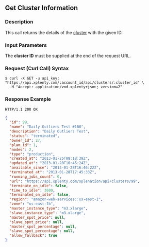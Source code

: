## Get Cluster Information

### Description
This call returns the details of the [cluster](https://github.com/xplenty/xplenty-api-doc-v2/blob/master/resources/cluster.md) with the given ID.

### Input Parameters
The **cluster ID** must be supplied at the end of the request URL.

### Request (Curl Call) Syntax
```shell
$ curl -X GET -u api_key: "https://api.xplenty.com/:account_id/api/clusters/:cluster_id" \
  -H "Accept: application/vnd.xplenty+json; version=2"
```

### Response Example
```HTTP
HTTP/1.1 200 OK
```

```json
{
  "id": 99,
  "name": "Daily Outliers Test #100",
  "description": "Daily Outliers Test",
  "status": "terminated",
  "owner_id": 27,
  "plan_id": 1,
  "nodes": 2,
  "type": "production",
  "created_at": "2013-01-25T08:18:39Z",
  "updated_at": "2013-01-28T16:45:24Z",
  "available_since": "2013-01-28T16:46:22Z",
  "terminated_at": "2013-01-28T17:45:33Z",
  "running_jobs_count": 0,
  "url": "https://api.xplenty.com/xplenation/api/clusters/99",
  "terminate_on_idle": false,
  "time_to_idle": 3600,
  "terminated_on_idle": false,
  "region": "amazon-web-services::us-east-1",
  "zone": "us-east-1b",
  "master_instance_type": "m3.xlarge",
  "slave_instance_type": "m3.xlarge",
  "master_spot_price": null,
  "slave_spot_price": null,
  "master_spot_percentage": null,
  "slave_spot_percentage": null,
  "allow_fallback": true
}
```
